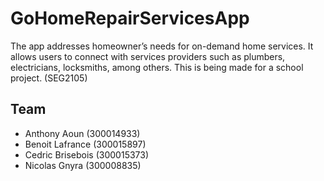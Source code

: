 ﻿# GoHomeRepairServicesApp
The app addresses homeowner’s needs for on-demand home services. It allows users to connect with services providers such as plumbers, electricians, locksmiths, among others. This is being made for a school project. (SEG2105)

## Team
* Anthony Aoun (300014933)
* Benoit Lafrance (300015897)
* Cedric Brisebois (300015373)
* Nicolas Gnyra (300008835)
